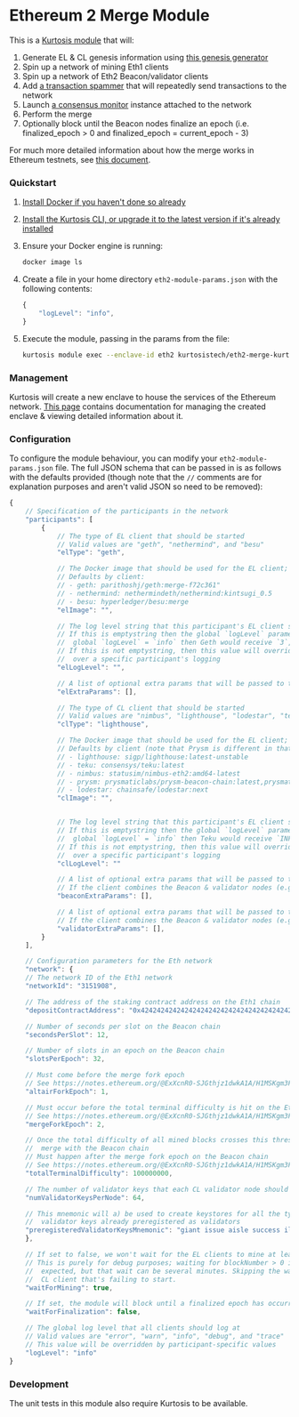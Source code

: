 Ethereum 2 Merge Module
=======================
This is a [Kurtosis module][module-docs] that will:

1. Generate EL & CL genesis information using [this genesis generator](https://github.com/skylenet/ethereum-genesis-generator)
1. Spin up a network of mining Eth1 clients
1. Spin up a network of Eth2 Beacon/validator clients
1. Add [a transaction spammer](https://github.com/kurtosis-tech/tx-fuzz) that will repeatedly send transactions to the network
1. Launch [a consensus monitor](https://github.com/ralexstokes/ethereum_consensus_monitor) instance attached to the network
1. Perform the merge
1. Optionally block until the Beacon nodes finalize an epoch (i.e. finalized_epoch > 0 and finalized_epoch = current_epoch - 3)

For much more detailed information about how the merge works in Ethereum testnets, see [this document](https://notes.ethereum.org/@ExXcnR0-SJGthjz1dwkA1A/H1MSKgm3F).

### Quickstart
1. [Install Docker if you haven't done so already][docker-installation]
1. [Install the Kurtosis CLI, or upgrade it to the latest version if it's already installed][kurtosis-cli-installation]
1. Ensure your Docker engine is running:
    ```bash
    docker image ls
    ```
1. Create a file in your home directory `eth2-module-params.json` with the following contents:

    ```javascript
    {
        "logLevel": "info",
    }
    ```

1. Execute the module, passing in the params from the file:
    ```bash
    kurtosis module exec --enclave-id eth2 kurtosistech/eth2-merge-kurtosis-module --execute-params "$(cat ~/eth2-module-params.json)"
    ```

### Management
Kurtosis will create a new enclave to house the services of the Ethereum network. [This page][using-the-cli] contains documentation for managing the created enclave & viewing detailed information about it.

### Configuration
To configure the module behaviour, you can modify your `eth2-module-params.json` file. The full JSON schema that can be passed in is as follows with the defaults provided (though note that the `//` comments are for explanation purposes and aren't valid JSON so need to be removed):

```javascript
{
    // Specification of the participants in the network
    "participants": [
        {
            // The type of EL client that should be started
            // Valid values are "geth", "nethermind", and "besu"
            "elType": "geth",

            // The Docker image that should be used for the EL client; leave blank to use the default for the client type
            // Defaults by client:
            // - geth: parithoshj/geth:merge-f72c361"
            // - nethermind: nethermindeth/nethermind:kintsugi_0.5
            // - besu: hyperledger/besu:merge
            "elImage": "",

            // The log level string that this participant's EL client should log at
            // If this is emptystring then the global `logLevel` parameter's value will be translated into a string appropriate for the client (e.g. if
            //  global `logLevel` = `info` then Geth would receive `3`, Besu would receive `INFO`, etc.)
            // If this is not emptystring, then this value will override the global `logLevel` setting to allow for fine-grained control
            //  over a specific participant's logging
            "elLogLevel": "",

            // A list of optional extra params that will be passed to the EL client container for modifying its behaviour
            "elExtraParams": [],

            // The type of CL client that should be started
            // Valid values are "nimbus", "lighthouse", "lodestar", "teku", and "prysm"
            "clType": "lighthouse",

            // The Docker image that should be used for the EL client; leave blank to use the default for the client type
            // Defaults by client (note that Prysm is different in that it requires two images - a Beacon and a validator - separated by a comma):
            // - lighthouse: sigp/lighthouse:latest-unstable
            // - teku: consensys/teku:latest
            // - nimbus: statusim/nimbus-eth2:amd64-latest
            // - prysm: prysmaticlabs/prysm-beacon-chain:latest,prysmaticlabs/prysm-validator:latest
            // - lodestar: chainsafe/lodestar:next
            "clImage": "",


            // The log level string that this participant's EL client should log at
            // If this is emptystring then the global `logLevel` parameter's value will be translated into a string appropriate for the client (e.g. if
            //  global `logLevel` = `info` then Teku would receive `INFO`, Prysm would receive `info`, etc.)
            // If this is not emptystring, then this value will override the global `logLevel` setting to allow for fine-grained control
            //  over a specific participant's logging
            "clLogLevel": ""

            // A list of optional extra params that will be passed to the CL client Beacon container for modifying its behaviour
            // If the client combines the Beacon & validator nodes (e.g. Teku, Nimbus), then this list will be passed to the combined Beacon-validator node
            "beaconExtraParams": [],

            // A list of optional extra params that will be passed to the CL client validator container for modifying its behaviour
            // If the client combines the Beacon & validator nodes (e.g. Teku, Nimbus), then this list will also be passed to the combined Beacon-validator node
            "validatorExtraParams": [],
        }
    ],

    // Configuration parameters for the Eth network
    "network": {
	// The network ID of the Eth1 network
	"networkId": "3151908",

	// The address of the staking contract address on the Eth1 chain
	"depositContractAddress": "0x4242424242424242424242424242424242424242",

	// Number of seconds per slot on the Beacon chain
	"secondsPerSlot": 12,

	// Number of slots in an epoch on the Beacon chain
	"slotsPerEpoch": 32,

	// Must come before the merge fork epoch
	// See https://notes.ethereum.org/@ExXcnR0-SJGthjz1dwkA1A/H1MSKgm3F
	"altairForkEpoch": 1,

	// Must occur before the total terminal difficulty is hit on the Eth1 chain
	// See https://notes.ethereum.org/@ExXcnR0-SJGthjz1dwkA1A/H1MSKgm3F
	"mergeForkEpoch": 2,

	// Once the total difficulty of all mined blocks crosses this threshold, the Eth1 chain will
	//  merge with the Beacon chain
	// Must happen after the merge fork epoch on the Beacon chain
	// See https://notes.ethereum.org/@ExXcnR0-SJGthjz1dwkA1A/H1MSKgm3F
	"totalTerminalDifficulty": 100000000,

	// The number of validator keys that each CL validator node should get
	"numValidatorKeysPerNode": 64,

	// This mnemonic will a) be used to create keystores for all the types of validators that we have and b) be used to generate a CL genesis.ssz that has the children
	//  validator keys already preregistered as validators
	"preregisteredValidatorKeysMnemonic": "giant issue aisle success illegal bike spike question tent bar rely arctic volcano long crawl hungry vocal artwork sniff fantasy very lucky have athlete"
    },

    // If set to false, we won't wait for the EL clients to mine at least 1 block before proceeding with adding the CL clients
    // This is purely for debug purposes; waiting for blockNumber > 0 is required for the CL network to behave as
    //  expected, but that wait can be several minutes. Skipping the wait can be a good way to shorten the debug loop on a
    //  CL client that's failing to start.
    "waitForMining": true,

    // If set, the module will block until a finalized epoch has occurred
    "waitForFinalization": false,

    // The global log level that all clients should log at
    // Valid values are "error", "warn", "info", "debug", and "trace"
    // This value will be overridden by participant-specific values
    "logLevel": "info"
}
```

<!-- Only links below here -->
[docker-installation]: https://docs.docker.com/get-docker/
[kurtosis-cli-installation]: https://docs.kurtosistech.com/installation.html
[module-docs]: https://docs.kurtosistech.com/modules.html
[using-the-cli]: https://docs.kurtosistech.com/using-the-cli.html

### Development
The unit tests in this module also require Kurtosis to be available.
